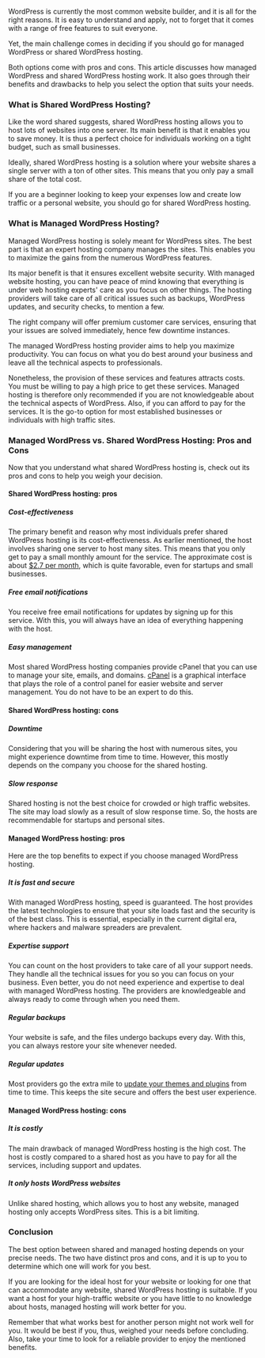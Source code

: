 WordPress is currently the most common website builder, and it is all for the right reasons. It is easy to understand and apply, not to forget that it comes with a range of free features to suit everyone.

Yet, the main challenge comes in deciding if you should go for managed WordPress or shared WordPress hosting.

Both options come with pros and cons. This article discusses how managed WordPress and shared WordPress hosting work. It also goes through their benefits and drawbacks to help you select the option that suits your needs.

### What is Shared WordPress Hosting?

Like the word shared suggests, shared WordPress hosting allows you to host lots of websites into one server. Its main benefit is that it enables you to save money. It is thus a perfect choice for individuals working on a tight budget, such as small businesses.

Ideally, shared WordPress hosting is a solution where your website shares a single server with a ton of other sites. This means that you only pay a small share of the total cost.

If you are a beginner looking to keep your expenses low and create low traffic or a personal website, you should go for shared WordPress hosting.

### What is Managed WordPress Hosting?

Managed WordPress hosting is solely meant for WordPress sites. The best part is that an expert hosting company manages the sites. This enables you to maximize the gains from the numerous WordPress features.

Its major benefit is that it ensures excellent website security. With managed website hosting, you can have peace of mind knowing that everything is under web hosting experts&#39; care as you focus on other things. The hosting providers will take care of all critical issues such as backups, WordPress updates, and security checks, to mention a few.

The right company will offer premium customer care services, ensuring that your issues are solved immediately, hence few downtime instances.

The managed WordPress hosting provider aims to help you maximize productivity. You can focus on what you do best around your business and leave all the technical aspects to professionals.

Nonetheless, the provision of these services and features attracts costs. You must be willing to pay a high price to get these services. Managed hosting is therefore only recommended if you are not knowledgeable about the technical aspects of WordPress. Also, if you can afford to pay for the services. It is the go-to option for most established businesses or individuals with high traffic sites.

### Managed WordPress vs. Shared WordPress Hosting: Pros and Cons

Now that you understand what shared WordPress hosting is, check out its pros and cons to help you weigh your decision.

#### Shared WordPress hosting: pros

##### Cost-effectiveness

The primary benefit and reason why most individuals prefer shared WordPress hosting is its cost-effectiveness. As earlier mentioned, the host involves sharing one server to host many sites. This means that you only get to pay a small monthly amount for the service. The approximate cost is about [$2.7 per month](https://www.websitebuilderexpert.com/web-hosting/cheap-shared-hosting/), which is quite favorable, even for startups and small businesses.

##### Free email notifications 

You receive free email notifications for updates by signing up for this service. With this, you will always have an idea of everything happening with the host.

##### Easy management

Most shared WordPress hosting companies provide cPanel that you can use to manage your site, emails, and domains. [cPanel](https://www.wpbeginner.com/glossary/cpanel/) is a graphical interface that plays the role of a control panel for easier website and server management. You do not have to be an expert to do this.

#### Shared WordPress hosting: cons

##### Downtime

Considering that you will be sharing the host with numerous sites, you might experience downtime from time to time. However, this mostly depends on the company you choose for the shared hosting.

##### Slow response

Shared hosting is not the best choice for crowded or high traffic websites. The site may load slowly as a result of slow response time. So, the hosts are recommendable for startups and personal sites.

#### Managed WordPress hosting: pros

Here are the top benefits to expect if you choose managed WordPress hosting.

##### It is fast and secure

With managed WordPress hosting, speed is guaranteed. The host provides the latest technologies to ensure that your site loads fast and the security is of the best class. This is essential, especially in the current digital era, where hackers and malware spreaders are prevalent.

##### Expertise support

You can count on the host providers to take care of all your support needs. They handle all the technical issues for you so you can focus on your business. Even better, you do not need experience and expertise to deal with managed WordPress hosting. The providers are knowledgeable and always ready to come through when you need them.

##### Regular backups

Your website is safe, and the files undergo backups every day. With this, you can always restore your site whenever needed.

##### Regular updates

Most providers go the extra mile to [update your themes and plugins](https://optimwise.com/why-update-wordpress-and-plugins/) from time to time. This keeps the site secure and offers the best user experience.

#### Managed WordPress hosting: cons

##### It is costly

The main drawback of managed WordPress hosting is the high cost. The host is costly compared to a shared host as you have to pay for all the services, including support and updates.

##### It only hosts WordPress websites

Unlike shared hosting, which allows you to host any website, managed hosting only accepts WordPress sites. This is a bit limiting.

### Conclusion

The best option between shared and managed hosting depends on your precise needs. The two have distinct pros and cons, and it is up to you to determine which one will work for you best.

If you are looking for the ideal host for your website or looking for one that can accommodate any website, shared WordPress hosting is suitable. If you want a host for your high-traffic website or you have little to no knowledge about hosts, managed hosting will work better for you.

Remember that what works best for another person might not work well for you. It would be best if you, thus, weighed your needs before concluding. Also, take your time to look for a reliable provider to enjoy the mentioned benefits.